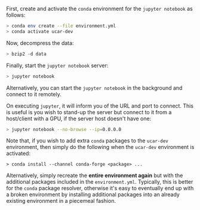 First, create and activate the `conda` environment for the `jupyter notebook` as follows:
```bash
> conda env create --file environment.yml
> conda activate ucar-dev
```

Now, decompress the data:
```bash
> bzip2 -d data
```

Finally, start the `jupyter notebook` server:
```bash
> jupyter notebook
```

Alternatively, you can start the `jupyter notebook` in the background and connect to it remotely. 

On executing `jupyter`, it will inform you of the URL and port to connect. This is useful is you wish
to stand-up the server but connect to it from a host/client with a GPU, if the server host doesn't
have one:
```bash
> jupyter notebook --no-browse --ip=0.0.0.0
```

Note that, if you wish to add extra `conda` packages to the `ucar-dev` environment, then simply
do the following when the `ucar-dev` environment is activated:
```shell
> conda install --channel conda-forge <package> ...
```
Alternatively, simply recreate the **entire environment again** but with the additional packages
included in the `environment.yml`. Typically, this is better for the `conda` package resolver,
otherwise it's easy to eventually end up with a broken environment by installing additional
packages into an already existing environment in a piecemeal fashion.
